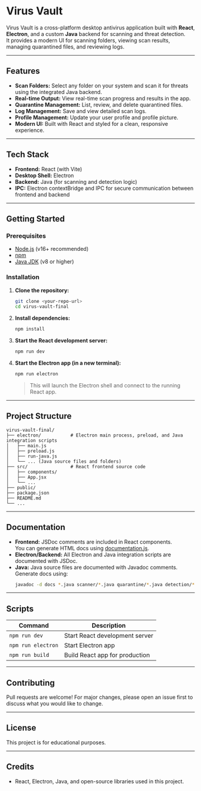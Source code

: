 # Virus Vault

Virus Vault is a cross-platform desktop antivirus application built with **React**, **Electron**, and a custom **Java** backend for scanning and threat detection.  
It provides a modern UI for scanning folders, viewing scan results, managing quarantined files, and reviewing logs.

---

## Features

- **Scan Folders:** Select any folder on your system and scan it for threats using the integrated Java backend.
- **Real-time Output:** View real-time scan progress and results in the app.
- **Quarantine Management:** List, review, and delete quarantined files.
- **Log Management:** Save and view detailed scan logs.
- **Profile Management:** Update your user profile and profile picture.
- **Modern UI:** Built with React and styled for a clean, responsive experience.

---

## Tech Stack

- **Frontend:** React (with Vite)
- **Desktop Shell:** Electron
- **Backend:** Java (for scanning and detection logic)
- **IPC:** Electron contextBridge and IPC for secure communication between frontend and backend

---

## Getting Started

### Prerequisites

- [Node.js](https://nodejs.org/) (v16+ recommended)
- [npm](https://www.npmjs.com/)
- [Java JDK](https://adoptopenjdk.net/) (v8 or higher)

### Installation

1. **Clone the repository:**
   ```sh
   git clone <your-repo-url>
   cd virus-vault-final
   ```

2. **Install dependencies:**
   ```sh
   npm install
   ```

3. **Start the React development server:**
   ```sh
   npm run dev
   ```

4. **Start the Electron app (in a new terminal):**
   ```sh
   npm run electron
   ```
   > This will launch the Electron shell and connect to the running React app.

---

## Project Structure

```
virus-vault-final/
├── electron/           # Electron main process, preload, and Java integration scripts
│   ├── main.js
│   ├── preload.js
│   ├── run-java.js
│   └── ... (Java source files and folders)
├── src/                # React frontend source code
│   ├── components/
│   ├── App.jsx
│   └── ...
├── public/
├── package.json
├── README.md
└── ...
```

---

## Documentation

- **Frontend:** JSDoc comments are included in React components.  
  You can generate HTML docs using [documentation.js](https://documentation.js.org/).
- **Electron/Backend:** All Electron and Java integration scripts are documented with JSDoc.
- **Java:** Java source files are documented with Javadoc comments.  
  Generate docs using:
  ```sh
  javadoc -d docs *.java scanner/*.java quarantine/*.java detection/*.java
  ```

---

## Scripts

| Command            | Description                       |
|--------------------|-----------------------------------|
| `npm run dev`      | Start React development server    |
| `npm run electron` | Start Electron app                |
| `npm run build`    | Build React app for production    |

---

## Contributing

Pull requests are welcome! For major changes, please open an issue first to discuss what you would like to change.

---

## License

This project is for educational purposes.

---

## Credits

- React, Electron, Java, and open-source libraries used in this project.

